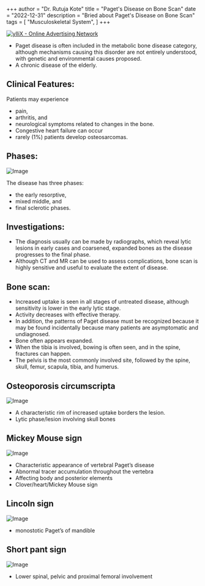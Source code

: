 +++
author = "Dr. Rutuja Kote"
title = "Paget's Disease on Bone Scan"
date = "2022-12-31"
description = "Bried about Paget's Disease on Bone Scan"
tags = [
    "Musculoskeletal System",
]
+++


<script type="text/javascript" src="https://udbaa.com/bnr.php?section=General&pub=756285&format=468x60&ga=g"></script>
<noscript><a href="https://yllix.com/publishers/756285" target="_blank"><img src="//ylx-aff.advertica-cdn.com/pub/468x60.png" style="border:none;margin:0;padding:0;vertical-align:baseline;" alt="ylliX - Online Advertising Network" /></a></noscript>



- Paget disease is often included in the metabolic bone disease category, although mechanisms causing this disorder are not entirely understood, with genetic and environmental causes proposed. 
- A chronic disease of the elderly.


## Clinical Features:
Patients may experience 
- pain, 
- arthritis, and 
- neurological symptoms related to changes in the bone. 
- Congestive heart failure can occur
- rarely (1%) patients develop osteosarcomas.


## Phases:


![Image](/Pagets/1.png)


The disease has three phases: 
- the early resorptive, 
- mixed middle, and 
- final sclerotic phases. 


## Investigations:


- The diagnosis usually can be made by radiographs, which reveal lytic lesions in early cases and coarsened, expanded bones as the disease progresses to the final phase. 
- Although CT and MR can be used to assess complications, bone scan is highly sensitive and useful to evaluate the extent of disease. 


## Bone scan:


- Increased uptake is seen in all stages of untreated disease, although sensitivity is lower in the early lytic stage. 
- Activity decreases with effective therapy. 
- In addition, the patterns of Paget disease must be recognized because it may be found incidentally because many patients are asymptomatic and undiagnosed.
- Bone often appears expanded. 
- When the tibia is involved, bowing is often seen, and in the spine, fractures can happen. 
- The pelvis is the most commonly involved site, followed by the spine, skull, femur, scapula, tibia, and humerus. 


<script type="text/javascript" src="https://udbaa.com/slider.php?section=General&pub=756285&ga=g&side=right"></script>


## Osteoporosis circumscripta

![Image](/Pagets/2.png)


- A characteristic rim of increased uptake borders the lesion.
- Lytic phase/lesion involving skull bones


## Mickey Mouse sign

![Image](/Pagets/3.png)


- Characteristic appearance of vertebral Paget’s disease
- Abnormal tracer accumulation throughout the vertebra
- Affecting body and posterior elements
- Clover/heart/Mickey Mouse sign


## Lincoln sign 

![Image](/Pagets/4.png)


- monostotic Paget’s of mandible


## Short pant sign

![Image](/Pagets/5.png)


- Lower spinal, pelvic and proximal femoral involvement